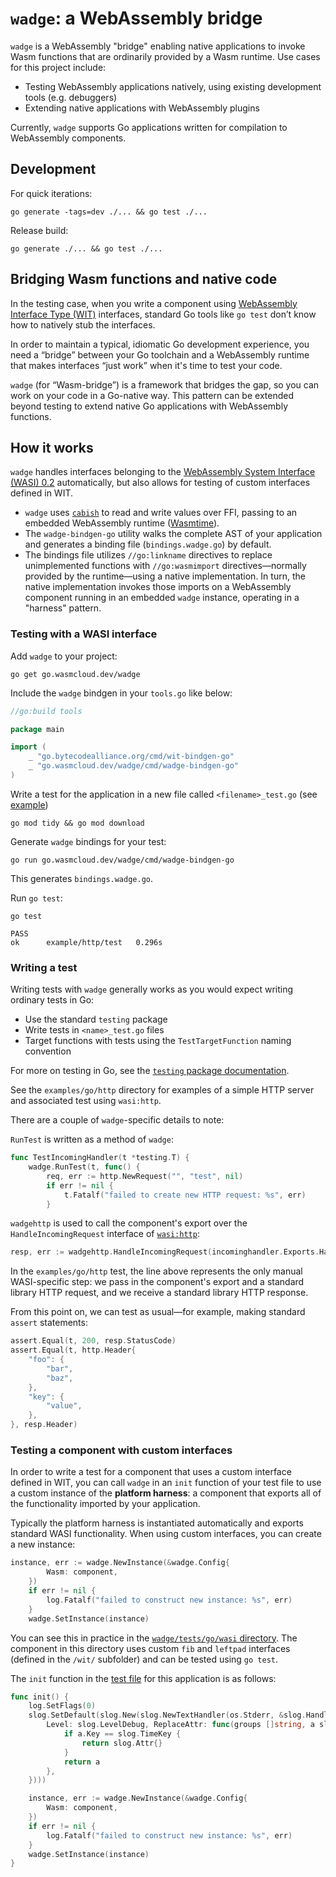 # `wadge`: a WebAssembly bridge

`wadge` is a WebAssembly "bridge" enabling native applications to invoke Wasm functions that are ordinarily provided by a Wasm runtime. Use cases for this project include:

- Testing WebAssembly applications natively, using existing development tools (e.g. debuggers)
- Extending native applications with WebAssembly plugins

Currently, `wadge` supports Go applications written for compilation to WebAssembly components.

## Development

For quick iterations:

```
go generate -tags=dev ./... && go test ./...
```

Release build:

```
go generate ./... && go test ./...
```

## Bridging Wasm functions and native code

In the testing case, when you write a component using [WebAssembly Interface Type (WIT)](https://component-model.bytecodealliance.org/design/wit.html) interfaces, standard Go tools like `go test` don’t know how to natively stub the interfaces.

In order to maintain a typical, idiomatic Go development experience, you need a “bridge” between your Go toolchain and a WebAssembly runtime that makes interfaces “just work” when it's time to test your code.

`wadge` (for “Wasm-bridge”) is a framework that bridges the gap, so you can work on your code in a Go-native way. This pattern can be extended beyond testing to extend native Go applications with WebAssembly functions.

## How it works

`wadge` handles interfaces belonging to the [WebAssembly System Interface (WASI) 0.2](https://github.com/WebAssembly/WASI/tree/main/wasip2) automatically, but also allows for testing of custom interfaces defined in WIT.

- `wadge` uses [`cabish`](https://github.com/wasmCloud/cabish) to read and write values over FFI, passing to an embedded WebAssembly runtime ([Wasmtime](https://github.com/bytecodealliance/wasmtime)).
- The `wadge-bindgen-go` utility walks the complete AST of your application and generates a binding file (`bindings.wadge.go`) by default.
- The bindings file utilizes `//go:linkname` directives to replace unimplemented functions with `//go:wasmimport` directives—normally provided by the runtime—using a native implementation. In turn, the native implementation invokes those imports on a WebAssembly component running in an embedded `wadge` instance, operating in a "harness" pattern.

### Testing with a WASI interface

Add `wadge` to your project:

```
go get go.wasmcloud.dev/wadge
```

Include the `wadge` bindgen in your `tools.go` like below:

```go
//go:build tools

package main

import (
	_ "go.bytecodealliance.org/cmd/wit-bindgen-go"
	_ "go.wasmcloud.dev/wadge/cmd/wadge-bindgen-go"
)
```

Write a test for the application in a new file called `<filename>_test.go` (see [example](https://github.com/wasmCloud/wadge/blob/main/examples/go/http/http_test.go))

```
go mod tidy && go mod download
```

Generate `wadge` bindings for your test:

```
go run go.wasmcloud.dev/wadge/cmd/wadge-bindgen-go
```

This generates `bindings.wadge.go`.

Run `go test`:

```
go test
```

```
PASS
ok  	example/http/test	0.296s
```

### Writing a test

Writing tests with `wadge` generally works as you would expect writing ordinary tests in Go:

- Use the standard `testing` package
- Write tests in `<name>_test.go` files
- Target functions with tests using the `TestTargetFunction` naming convention

For more on testing in Go, see the [`testing` package documentation](https://pkg.go.dev/testing).

See the `examples/go/http` directory for examples of a simple HTTP server and associated test using `wasi:http`.

There are a couple of `wadge`-specific details to note:

`RunTest` is written as a method of `wadge`:

```go
func TestIncomingHandler(t *testing.T) {
	wadge.RunTest(t, func() {
		req, err := http.NewRequest("", "test", nil)
		if err != nil {
			t.Fatalf("failed to create new HTTP request: %s", err)
		}
```

`wadgehttp` is used to call the component's export over the `HandleIncomingRequest` interface of [`wasi:http`](https://github.com/WebAssembly/wasi-http):

```go
resp, err := wadgehttp.HandleIncomingRequest(incominghandler.Exports.Handle, req)
```

In the `examples/go/http` test, the line above represents the only manual WASI-specific step: we pass in the component's export and a standard library HTTP request, and we receive a standard library HTTP response.

From this point on, we can test as usual—for example, making standard `assert` statements:

```go
assert.Equal(t, 200, resp.StatusCode)
assert.Equal(t, http.Header{
	"foo": {
		"bar",
		"baz",
	},
	"key": {
		"value",
	},
}, resp.Header)
```

### Testing a component with custom interfaces

In order to write a test for a component that uses a custom interface defined in WIT, you can call `wadge` in an `init` function of your test file to use a custom instance of the **platform harness**: a component that exports all of the functionality imported by your application.

Typically the platform harness is instantiated automatically and exports standard WASI functionality. When using custom interfaces, you can create a new instance:

```go
instance, err := wadge.NewInstance(&wadge.Config{
		Wasm: component,
	})
	if err != nil {
		log.Fatalf("failed to construct new instance: %s", err)
	}
	wadge.SetInstance(instance)
```

You can see this in practice in the [`wadge/tests/go/wasi` directory](https://github.com/wasmCloud/wadge/tree/main/tests/go/wasi). The component in this directory uses custom `fib` and `leftpad` interfaces (defined in the `/wit/` subfolder) and can be tested using `go test`.

The `init` function in the [test file](https://github.com/wasmCloud/wadge/blob/main/tests/go/wasi/wasi_test.go) for this application is as follows:

```go
func init() {
	log.SetFlags(0)
	slog.SetDefault(slog.New(slog.NewTextHandler(os.Stderr, &slog.HandlerOptions{
		Level: slog.LevelDebug, ReplaceAttr: func(groups []string, a slog.Attr) slog.Attr {
			if a.Key == slog.TimeKey {
				return slog.Attr{}
			}
			return a
		},
	})))

	instance, err := wadge.NewInstance(&wadge.Config{
		Wasm: component,
	})
	if err != nil {
		log.Fatalf("failed to construct new instance: %s", err)
	}
	wadge.SetInstance(instance)
}
```

